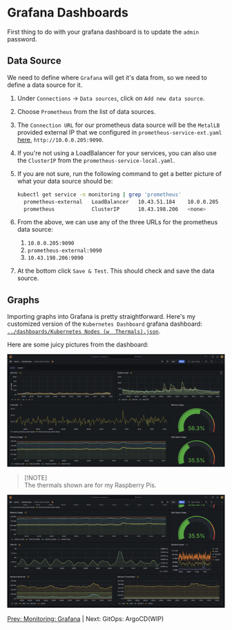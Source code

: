 # Grafana Dashboards

First thing to do with your grafana dashboard is to update the `admin` password.

## Data Source

We need to define where `Grafana` will get it's data from, so we need to define a data source for it.

1. Under `Connections` -> `Data sources`, click on `Add new data source`.
2. Choose `Prometheus` from the list of data sources.
3. The `Connection URL` for our prometheus data source will be the `MetalLB` provided external IP that we configured in `prometheus-service-ext.yaml` [here](../config/monitoring/prometheus/prometheus-service-ext.yaml#15), `http://10.0.0.205:9090`.
4. If you're not using a LoadBalancer for your services, you can also use the `ClusterIP` from the `prometheus-service-local.yaml`.
5. If you are not sure, run the following command to get a better picture of what your data source should be:

    ```bash
    kubectl get service -n monitoring | grep 'prometheus'
      prometheus-external   LoadBalancer   10.43.51.184    10.0.0.205    9090:31844/TCP      6d6h
      prometheus            ClusterIP      10.43.198.206   <none>        9090/TCP            6d6h
    ```

6. From the above, we can use any of the three URLs for the prometheus data source:
   1. `10.0.0.205:9090`
   2. `prometheus-external:9090`
   3. `10.43.198.206:9090`
7. At the bottom click `Save & Test`. This should check and save the data source.

## Graphs

Importing graphs into Grafana is pretty straightforward. Here's my customized version of the `Kubernetes Dashboard` grafana dashboard: [`../dashboards/Kubernetes Nodes (w  Thermals).json`](../dashboards/Kubernetes%20Nodes%20(w%20%20Thermals).json).

Here are some juicy pictures from the dashboard:

![grafana-dashboard-1](../assets/grafana-1.png)
> \[!NOTE]\
> The thermals shown are for my Raspberry Pis.

![grafana-dashboard-1](../assets/grafana-2.png)

[Prev: Monitoring: Grafana](./11_monitoring_grafana.md) | Next: GitOps: ArgoCD(WIP)

